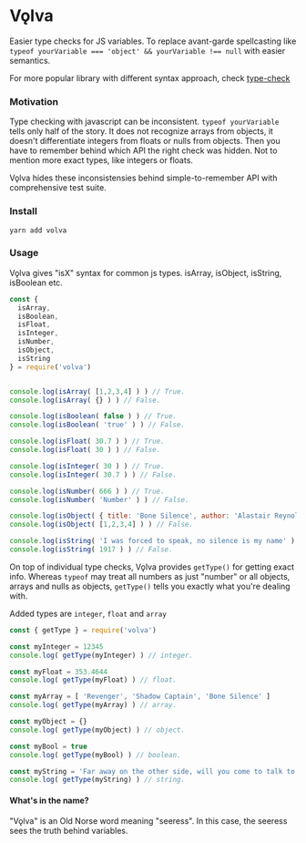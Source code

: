 # Vǫlva

Easier type checks for JS variables. To replace avant-garde spellcasting like `typeof yourVariable === 'object' && yourVariable !== null` with easier semantics.


For more popular library with different syntax approach, check [type-check](https://github.com/gkz/type-check)

### Motivation

Type checking with javascript can be inconsistent. `typeof yourVariable` tells only half of the story. It does not recognize arrays from objects, it doesn't differentiate integers from floats or nulls from objects. Then you have to remember behind which API the right check was hidden. Not to mention more exact types, like integers or floats.

Vǫlva hides these inconsistensies behind simple-to-remember API with comprehensive test suite.

### Install

`yarn add volva`


### Usage

Vǫlva gives "isX" syntax for common js types. isArray, isObject, isString, isBoolean etc.

```javascript
const {
  isArray,
  isBoolean,
  isFloat,
  isInteger,
  isNumber,
  isObject,
  isString
} = require('volva')


console.log(isArray( [1,2,3,4] ) ) // True.
console.log(isArray( {} ) ) // False.

console.log(isBoolean( false ) ) // True.
console.log(isBoolean( 'true' ) ) // False.

console.log(isFloat( 30.7 ) ) // True.
console.log(isFloat( 30 ) ) // False.

console.log(isInteger( 30 ) ) // True.
console.log(isInteger( 30.7 ) ) // False.

console.log(isNumber( 666 ) ) // True.
console.log(isNumber( 'Number' ) ) // False.

console.log(isObject( { title: 'Bone Silence', author: 'Alastair Reynolds' } ) ) // True.
console.log(isObject( [1,2,3,4] ) ) // False.

console.log(isString( 'I was forced to speak, no silence is my name' ) ) // True.
console.log(isString( 1917 ) ) // False.
```


On top of individual type checks, Vǫlva provides `getType()` for getting exact info. Whereas `typeof` may treat all numbers as just "number" or all objects, arrays and nulls as objects, `getType()` tells you exactly what you're dealing with.

Added types are `integer`, `float` and `array`


```javascript
const { getType } = require('volva')

const myInteger = 12345
console.log( getType(myInteger) ) // integer.

const myFloat = 353.4644
console.log( getType(myFloat) ) // float.

const myArray = [ 'Revenger', 'Shadow Captain', 'Bone Silence' ]
console.log( getType(myArray) ) // array.

const myObject = {}
console.log( getType(myObject) ) // object.

const myBool = true
console.log( getType(myBool) ) // boolean.

const myString = 'Far away on the other side, will you come to talk to this night'
console.log( getType(myString) ) // string.
```

#### What's in the name?

"Vǫlva" is an Old Norse word meaning "seeress". In this case, the seeress sees the truth behind variables.
